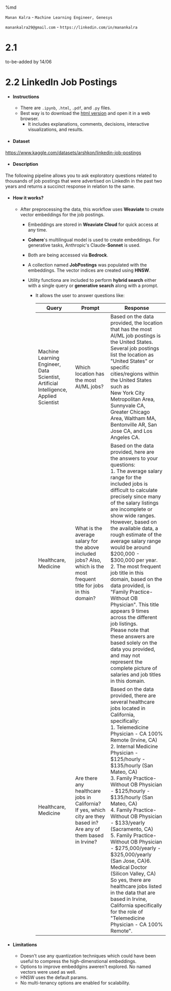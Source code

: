 %md

`Manan Kalra` - `Machine Learning Engineer, Genesys`

`manankalra29@gmail.com` - `https://linkedin.com/in/manankalra`

<h1>2.1 </h1>

to-be-added by 14/06

<h1>2.2 LinkedIn Job Postings</h1>

- <h4>Instructions</h4>

  - There are `.ipynb`, `.html`, `.pdf`, and `.py` files.
  - Best way is to download the [html version](https://github.com/manankalra/w-mle/blob/main/weaviate-2.2/html%20-%20best%20looking%20and%20easy%20to%20read/2-weaviate-ml-linkedin-job-postings.html) and open it in a web browser.
    - It includes explanations, comments, decisions, interactive visualizations, and results. 
  
- <h4>Dataset</h4>
https://www.kaggle.com/datasets/arshkon/linkedin-job-postings
  
- <h4>Description</h4>
The following pipeline allows you to ask exploratory questions related to thousands of job postings that were advertised on LinkedIn in the past two years and returns a succinct response in relation to the same.

- <h4>How it works?</h4>

  - After preprocessing the data, this workflow uses **Weaviate** to create vector embeddings for the job postings.

    - Embeddings are stored in **Weaviate Cloud** for quick access at any time.
    - **Cohere**'s multilingual model is used to create embeddings. For generative tasks, Anthropic's Claude-**Sonnet** is used. 
    - Both are being accessed via **Bedrock**.
    - A collection named **JobPostings** was populated with the embeddings. The vector indices are created using **HNSW**.
    - Utility functiona are included to perform **hybrid search** either with a single query or **generative search** along with a prompt.

      - It allows the user to answer questions like:
  
        | Query | Prompt                                | Response                                                                                                                                                                                                                                                                                                                                                                                                                                                                                                                                                                                                                                                                                                                                                                                                                                                                               |
        |-------|---------------------------------------|----------------------------------------------------------------------------------------------------------------------------------------------------------------------------------------------------------------------------------------------------------------------------------------------------------------------------------------------------------------------------------------------------------------------------------------------------------------------------------------------------------------------------------------------------------------------------------------------------------------------------------------------------------------------------------------------------------------------------------------------------------------------------------------------------------------------------------------------------------------------------------------|
        |Machine Learning Engineer, Data Scientist, Artificial Intelligence, Applied Scientist|Which location has the most AI/ML jobs?|Based on the data provided, the location that has the most AI/ML job postings is the United States. <br/>Several job postings list the location as "United States" or specific cities/regions within the United States such as <br/>New York City Metropolitan Area, Sunnyvale CA, Greater Chicago Area, Waltham MA, Bentonville AR, San Jose CA, and Los Angeles CA.                                                                                                                                                                                                                                                                                                                                                                                                                                                                                                                           |
        |Healthcare, Medicine|What is the average salary for the above included jobs? Also, which is the most frequent title for jobs in this domain?|Based on the data provided, here are the answers to your questions: <br/>1. The average salary range for the included jobs is difficult to calculate precisely since many of the salary listings are incomplete or show wide ranges. However, based on the available data, a rough estimate of the average salary range would be around $200,000 - $300,000 per year. <br/>2. The most frequent job title in this domain, based on the data provided, is "Family Practice-Without OB Physician". This title appears 9 times across the different job listings. <br/>Please note that these answers are based solely on the data you provided, and may not represent the complete picture of salaries and job titles in this domain.                                                                                                                                                                    |
        |Healthcare, Medicine|Are there any healthcare jobs in California? If yes, which city are they based in? Are any of them based in Irvine?|Based on the data provided, there are several healthcare jobs located in California, specifically:<br/>1. Telemedicine Physician - CA 100% Remote (Irvine, CA)<br/>2. Internal Medicine Physician - $125/hourly - $135/hourly (San Mateo, CA)<br/>3. Family Practice-Without OB Physician - $125/hourly - $135/hourly (San Mateo, CA)<br/>4. Family Practice-Without OB Physician - $133/yearly (Sacramento, CA)<br/>5. Family Practice-Without OB Physician - $275,000/yearly - $325,000/yearly (San Jose, CA)6. Medical Doctor (Silicon Valley, CA)<br/>So yes, there are healthcare jobs listed in the data that are based in Irvine, California specifically for the role of "Telemedicine Physician - CA 100% Remote".|
    
      

   


- <h4>Limitations</h4>
  
  - Doesn't use any quantization techniques which could have been useful to compress the high-dimenstional embeddings.
  - Options to improve embeddgins aweren't explored. No named vectors were used as well.
  - HNSW uses the default params.
  - No multi-tenancy options are enabled for scalability.
